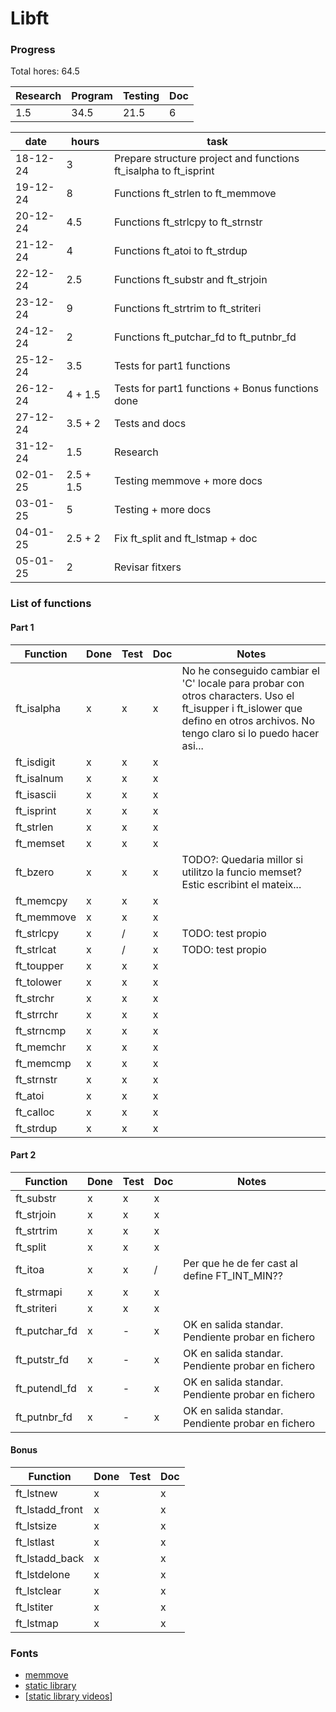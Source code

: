 # Libft

### Progress

Total hores: 64.5

| Research | Program | Testing | Doc |
| -------- | ------- | ------- | --- |
| 1.5      | 34.5    | 21.5    | 6   |

| date     | hours     | task                                                               |
| -------- | --------- | ------------------------------------------------------------------ |
| 18-12-24 | 3         | Prepare structure project and functions ft\_isalpha to ft\_isprint |
| 19-12-24 | 8         | Functions ft\_strlen to ft\_memmove                                |
| 20-12-24 | 4.5       | Functions ft\_strlcpy to ft\_strnstr                               |
| 21-12-24 | 4         | Functions ft\_atoi to ft\_strdup                                   |
| 22-12-24 | 2.5       | Functions ft\_substr and ft\_strjoin                               |
| 23-12-24 | 9         | Functions ft\_strtrim to ft\_striteri                              |
| 24-12-24 | 2         | Functions ft\_putchar\_fd to ft\_putnbr\_fd                        |
| 25-12-24 | 3.5       | Tests for part1 functions                                          |
| 26-12-24 | 4 + 1.5   | Tests for part1 functions + Bonus functions done                   |
| 27-12-24 | 3.5 + 2   | Tests and docs                                                     |
| 31-12-24 | 1.5       | Research                                                           |
| 02-01-25 | 2.5 + 1.5 | Testing memmove + more docs                                        |
| 03-01-25 | 5         | Testing + more docs                                                |
| 04-01-25 | 2.5 + 2   | Fix ft\_split and ft\_lstmap + doc                                 |
| 05-01-25 | 2         | Revisar fitxers                                                    |

### List of functions

#### Part 1

| Function    | Done | Test | Doc | Notes                                                                                                                                                                           |
| ----------- | ---- | ---- | --- | ------------------------------------------------------------------------------------------------------------------------------------------------------------------------------- |
| ft\_isalpha | x    | x    | x   | No he conseguido cambiar el 'C' locale para probar con otros characters. Uso el ft\_isupper i ft\_islower que defino en otros archivos. No tengo claro si lo puedo hacer asi... |
| ft\_isdigit | x    | x    | x   |                                                                                                                                                                                 |
| ft\_isalnum | x    | x    | x   |                                                                                                                                                                                 |
| ft\_isascii | x    | x    | x   |                                                                                                                                                                                 |
| ft\_isprint | x    | x    | x   |                                                                                                                                                                                 |
| ft\_strlen  | x    | x    | x   |                                                                                                                                                                                 |
| ft\_memset  | x    | x    | x   |                                                                                                                                                                                 |
| ft\_bzero   | x    | x    | x   | TODO?: Quedaria millor si utilitzo la funcio memset? Estic escribint el mateix...                                                                                               |
| ft\_memcpy  | x    | x    | x   |                                                                                                                                                                                 |
| ft\_memmove | x    | x    | x   |                                                                                                                                                                                 |
| ft\_strlcpy | x    | /    | x   | TODO: test propio                                                                                                                                                               |
| ft\_strlcat | x    | /    | x   | TODO: test propio                                                                                                                                                               |
| ft\_toupper | x    | x    | x   |                                                                                                                                                                                 |
| ft\_tolower | x    | x    | x   |                                                                                                                                                                                 |
| ft\_strchr  | x    | x    | x   |                                                                                                                                                                                 |
| ft\_strrchr | x    | x    | x   |                                                                                                                                                                                 |
| ft\_strncmp | x    | x    | x   |                                                                                                                                                                                 |
| ft\_memchr  | x    | x    | x   |                                                                                                                                                                                 |
| ft\_memcmp  | x    | x    | x   |                                                                                                                                                                                 |
| ft\_strnstr | x    | x    | x   |                                                                                                                                                                                 |
| ft\_atoi    | x    | x    | x   |                                                                                                                                                                                 |
| ft\_calloc  | x    | x    | x   |                                                                                                                                                                                 |
| ft\_strdup  | x    | x    | x   |                                                                                                                                                                                 |

#### Part 2

| Function        | Done | Test | Doc | Notes                                             |
| --------------- | ---- | ---- | --- | ------------------------------------------------- |
| ft\_substr      | x    | x    | x   |                                                   |
| ft\_strjoin     | x    | x    | x   |                                                   |
| ft\_strtrim     | x    | x    | x   |                                                   |
| ft\_split       | x    | x    | x   |                                                   |
| ft\_itoa        | x    | x    | /   | Per que he de fer cast al define FT\_INT\_MIN??   |
| ft\_strmapi     | x    | x    | x   |                                                   |
| ft\_striteri    | x    | x    | x   |                                                   |
| ft\_putchar\_fd | x    | -    | x   | OK en salida standar. Pendiente probar en fichero |
| ft\_putstr\_fd  | x    | -    | x   | OK en salida standar. Pendiente probar en fichero |
| ft\_putendl\_fd | x    | -    | x   | OK en salida standar. Pendiente probar en fichero |
| ft\_putnbr\_fd  | x    | -    | x   | OK en salida standar. Pendiente probar en fichero |

#### Bonus

| Function          | Done | Test | Doc |
| ----------------- | ---- | ---- | --- |
| ft\_lstnew        | x    |      | x   |
| ft\_lstadd\_front | x    |      | x   |
| ft\_lstsize       | x    |      | x   |
| ft\_lstlast       | x    |      | x   |
| ft\_lstadd\_back  | x    |      | x   |
| ft\_lstdelone     | x    |      | x   |
| ft\_lstclear      | x    |      | x   |
| ft\_lstiter       | x    |      | x   |
| ft\_lstmap        | x    |      | x   |

### Fonts

* [memmove](https://marmota.medium.com/c-language-making-memmove-def8792bb8d5)
* [static library](https://makori-mildred.medium.com/how-to-create-static-library-in-c-and-how-to-use-it-b8b3e1fde999)
* \[[static library videos](https://www.youtube.com/watch?v=MMecMkU-B94)]
